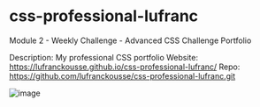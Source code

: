# css-professional-lufranc
Module 2 - Weekly Challenge - Advanced CSS Challenge  Portfolio




Description: My professional CSS portfolio
Website: https://lufranckousse.github.io/css-professional-lufranc/ 
Repo: https://github.com/lufranckousse/css-professional-lufranc.git

![image](https://github.com/lufranckousse/css-professional-lufranc/assets/134102870/ad5e58d4-d791-415b-8cfd-823f2b2316fd)
